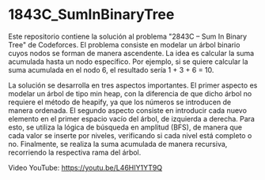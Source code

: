 # 1843C_SumInBinaryTree
Este repositorio contiene la solución al problema "2843C – Sum In Binary Tree" de Codeforces. El problema consiste en modelar un árbol binario cuyos nodos se forman de manera ascendente. La idea es calcular la suma acumulada hasta un nodo específico. Por ejemplo, si se quiere calcular la suma acumulada en el nodo 6, el resultado sería 1 + 3 + 6 = 10.

La solución se desarrolla en tres aspectos importantes. El primer aspecto es modelar un árbol de tipo min heap, con la diferencia de que dicho árbol no requiere el método de heapify, ya que los números se introducen de manera ordenada. El segundo aspecto consiste en introducir cada nuevo elemento en el primer espacio vacío del árbol, de izquierda a derecha. Para esto, se utiliza la lógica de búsqueda en amplitud (BFS), de manera que cada valor se inserte por niveles, verificando si cada nivel está completo o no. Finalmente, se realiza la suma acumulada de manera recursiva, recorriendo la respectiva rama del árbol.

Video YouTube: https://youtu.be/L46HIY1YT9Q
